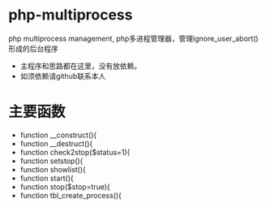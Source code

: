 # php-multiprocess
php multiprocess management, php多进程管理器，管理ignore_user_abort()形成的后台程序

- 主程序和思路都在这里，没有放依赖。
- 如须依赖请github联系本人

# 主要函数
- function __construct(){
- function __destruct(){
- function check2stop($status=1){
- function setstop(){
- function showlist(){
- function start(){
- function stop($stop=true){
- function tbl_create_process(){
